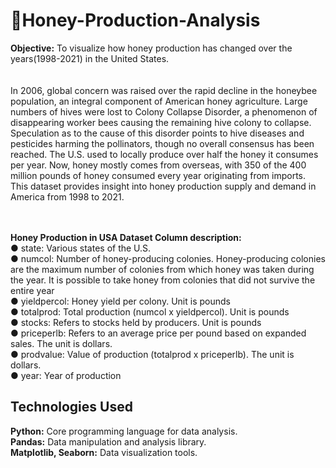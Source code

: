 # 🍯Honey-Production-Analysis
**Objective:** To visualize how honey production has changed over the years(1998-2021) in the United States.<br><br><br>
In 2006, global concern was raised over the rapid decline in the honeybee population, an integral component of American honey agriculture. Large numbers of hives were lost to Colony Collapse Disorder, a phenomenon of disappearing worker bees causing the remaining hive colony to collapse. Speculation as to the cause of this disorder points to hive diseases and pesticides harming the pollinators, though no overall consensus has been reached. The U.S. used to locally produce over half the honey it consumes per year. Now, honey mostly comes from overseas, with 350 of the 400 million pounds of honey consumed every year originating from imports. This dataset provides insight into honey production supply and demand in America from 1998 to 2021.<br><br><br>

**Honey Production in USA Dataset Column description:**<br>
● state: Various states of the U.S.<br>
● numcol: Number of honey-producing colonies. Honey-producing colonies are the maximum number of colonies from which honey was taken during the year. It is possible to take honey from colonies that did not survive the entire year<br>
● yieldpercol: Honey yield per colony. Unit is pounds<br>
● totalprod: Total production (numcol x yieldpercol). Unit is pounds<br>
● stocks: Refers to stocks held by producers. Unit is pounds<br>
● priceperlb: Refers to an average price per pound based on expanded sales. The unit is dollars.<br>
● prodvalue: Value of production (totalprod x priceperlb). The unit is dollars.<br>
● year: Year of production<br>

## Technologies Used
**Python:** Core programming language for data analysis.<br>
**Pandas:** Data manipulation and analysis library.<br>
**Matplotlib, Seaborn:** Data visualization tools.<br>
